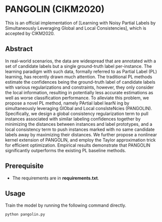 # PANGOLIN (CIKM2020) 
This is an official implementation of [Learning with Noisy Partial Labels by Simultaneously Leveraging Global and Local Consistencies], which is accepted by CIKM2020.

## Abstract
In real-world scenarios, the data are widespread that are annotated with a set of candidate labels but a single ground-truth label per-instance. The learning paradigm with such data, formally referred to as Partial Label (PL) learning, has recently drawn much attention. The traditional PL methods estimate the confidences being the ground-truth label of candidate labels with various regularizations and constraints, however, they only consider the local information, resulting in potentially less accurate estimations as well as worse classification performance. To alleviate this problem, we propose a novel PL method, namely PArtial label learN ing by simultaneously leveraging GlObal and Local consIsteNcies (PANGOLIN). Specifically, we design a global consistency regularization term to pull instances associated with similar labeling confidences together by minimizing the distances between instances and label prototypes, and a local consistency term to push instances marked with no same candidate labels away by maximizing their distances. We further propose a nonlinear kernel extension of PANGOLIN, and employ the Taylor approximation trick for efficient optimization. Empirical results demonstrate that PANGOLIN significantly outperforms the existing PL baseline methods.

## Prerequisite
* The requirements are in **requirements.txt**.

## Usage
Train the model by running the following command directly.

```
python pangolin.py
```

